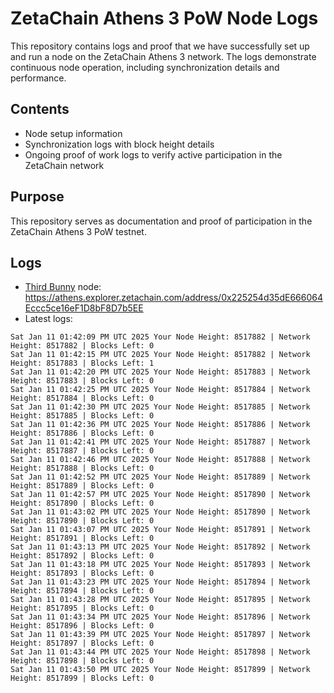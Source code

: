 # ZetaChain Athens 3 PoW Node Logs
This repository contains logs and proof that we have successfully set up and run a node on the ZetaChain Athens 3 network. The logs demonstrate continuous node operation, including synchronization details and performance.

## Contents
- Node setup information
- Synchronization logs with block height details
- Ongoing proof of work logs to verify active participation in the ZetaChain network

## Purpose
This repository serves as documentation and proof of participation in the ZetaChain Athens 3 PoW testnet.

## Logs

- [Third Bunny](https://thirdbunny.xyz/) node: https://athens.explorer.zetachain.com/address/0x225254d35dE666064Eccc5ce16eF1D8bF8D7b5EE
- Latest logs:
```
Sat Jan 11 01:42:09 PM UTC 2025 Your Node Height: 8517882 | Network Height: 8517882 | Blocks Left: 0
Sat Jan 11 01:42:15 PM UTC 2025 Your Node Height: 8517882 | Network Height: 8517883 | Blocks Left: 1
Sat Jan 11 01:42:20 PM UTC 2025 Your Node Height: 8517883 | Network Height: 8517883 | Blocks Left: 0
Sat Jan 11 01:42:25 PM UTC 2025 Your Node Height: 8517884 | Network Height: 8517884 | Blocks Left: 0
Sat Jan 11 01:42:30 PM UTC 2025 Your Node Height: 8517885 | Network Height: 8517885 | Blocks Left: 0
Sat Jan 11 01:42:36 PM UTC 2025 Your Node Height: 8517886 | Network Height: 8517886 | Blocks Left: 0
Sat Jan 11 01:42:41 PM UTC 2025 Your Node Height: 8517887 | Network Height: 8517887 | Blocks Left: 0
Sat Jan 11 01:42:46 PM UTC 2025 Your Node Height: 8517888 | Network Height: 8517888 | Blocks Left: 0
Sat Jan 11 01:42:52 PM UTC 2025 Your Node Height: 8517889 | Network Height: 8517889 | Blocks Left: 0
Sat Jan 11 01:42:57 PM UTC 2025 Your Node Height: 8517890 | Network Height: 8517890 | Blocks Left: 0
Sat Jan 11 01:43:02 PM UTC 2025 Your Node Height: 8517890 | Network Height: 8517890 | Blocks Left: 0
Sat Jan 11 01:43:07 PM UTC 2025 Your Node Height: 8517891 | Network Height: 8517891 | Blocks Left: 0
Sat Jan 11 01:43:13 PM UTC 2025 Your Node Height: 8517892 | Network Height: 8517892 | Blocks Left: 0
Sat Jan 11 01:43:18 PM UTC 2025 Your Node Height: 8517893 | Network Height: 8517893 | Blocks Left: 0
Sat Jan 11 01:43:23 PM UTC 2025 Your Node Height: 8517894 | Network Height: 8517894 | Blocks Left: 0
Sat Jan 11 01:43:28 PM UTC 2025 Your Node Height: 8517895 | Network Height: 8517895 | Blocks Left: 0
Sat Jan 11 01:43:34 PM UTC 2025 Your Node Height: 8517896 | Network Height: 8517896 | Blocks Left: 0
Sat Jan 11 01:43:39 PM UTC 2025 Your Node Height: 8517897 | Network Height: 8517897 | Blocks Left: 0
Sat Jan 11 01:43:44 PM UTC 2025 Your Node Height: 8517898 | Network Height: 8517898 | Blocks Left: 0
Sat Jan 11 01:43:50 PM UTC 2025 Your Node Height: 8517899 | Network Height: 8517899 | Blocks Left: 0
```
